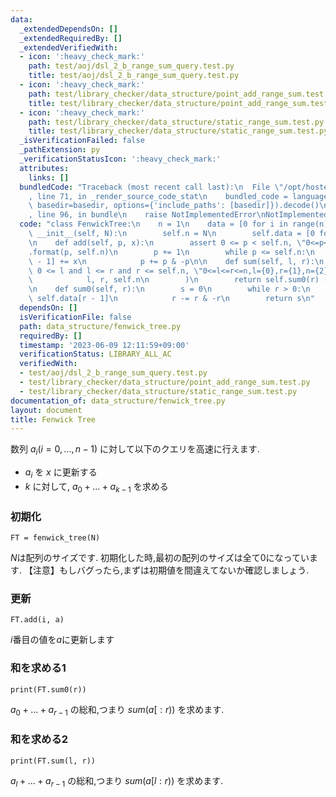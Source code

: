 ```yaml
---
data:
  _extendedDependsOn: []
  _extendedRequiredBy: []
  _extendedVerifiedWith:
  - icon: ':heavy_check_mark:'
    path: test/aoj/dsl_2_b_range_sum_query.test.py
    title: test/aoj/dsl_2_b_range_sum_query.test.py
  - icon: ':heavy_check_mark:'
    path: test/library_checker/data_structure/point_add_range_sum.test.py
    title: test/library_checker/data_structure/point_add_range_sum.test.py
  - icon: ':heavy_check_mark:'
    path: test/library_checker/data_structure/static_range_sum.test.py
    title: test/library_checker/data_structure/static_range_sum.test.py
  _isVerificationFailed: false
  _pathExtension: py
  _verificationStatusIcon: ':heavy_check_mark:'
  attributes:
    links: []
  bundledCode: "Traceback (most recent call last):\n  File \"/opt/hostedtoolcache/PyPy/3.10.13/x64/lib/pypy3.10/site-packages/onlinejudge_verify/documentation/build.py\"\
    , line 71, in _render_source_code_stat\n    bundled_code = language.bundle(stat.path,\
    \ basedir=basedir, options={'include_paths': [basedir]}).decode()\n  File \"/opt/hostedtoolcache/PyPy/3.10.13/x64/lib/pypy3.10/site-packages/onlinejudge_verify/languages/python.py\"\
    , line 96, in bundle\n    raise NotImplementedError\nNotImplementedError\n"
  code: "class FenwickTree:\n    n = 1\n    data = [0 for i in range(n)]\n\n    def\
    \ __init__(self, N):\n        self.n = N\n        self.data = [0 for i in range(N)]\n\
    \n    def add(self, p, x):\n        assert 0 <= p < self.n, \"0<=p<n,p={0},n={1}\"\
    .format(p, self.n)\n        p += 1\n        while p <= self.n:\n            self.data[p\
    \ - 1] += x\n            p += p & -p\n\n    def sum(self, l, r):\n        assert\
    \ 0 <= l and l <= r and r <= self.n, \"0<=l<=r<=n,l={0},r={1},n={2}\".format(\n\
    \            l, r, self.n\n        )\n        return self.sum0(r) - self.sum0(l)\n\
    \n    def sum0(self, r):\n        s = 0\n        while r > 0:\n            s +=\
    \ self.data[r - 1]\n            r -= r & -r\n        return s\n"
  dependsOn: []
  isVerificationFile: false
  path: data_structure/fenwick_tree.py
  requiredBy: []
  timestamp: '2023-06-09 12:11:59+09:00'
  verificationStatus: LIBRARY_ALL_AC
  verifiedWith:
  - test/aoj/dsl_2_b_range_sum_query.test.py
  - test/library_checker/data_structure/point_add_range_sum.test.py
  - test/library_checker/data_structure/static_range_sum.test.py
documentation_of: data_structure/fenwick_tree.py
layout: document
title: Fenwick Tree
---
```


数列 $a_i (i=0,...,n-1)$ に対して以下のクエリを高速に行えます.

- $a_i$ を $x$ に更新する
- $k$ に対して, $a_0+...+a_{k-1}$ を求める

### 初期化

```
FT = fenwick_tree(N)
```
$N$は配列のサイズです. 初期化した時,最初の配列のサイズは全て$0$になっています. 【注意】もしバグったら,まずは初期値を間違えてないか確認しましょう.

### 更新

```
FT.add(i, a)
```
$i$番目の値を$a$に更新します

### 和を求める1

```
print(FT.sum0(r))
```
$a_0+...+a_{r-1}$ の総和,つまり $sum(a[:r))$ を求めます.

### 和を求める2

```
print(FT.sum(l, r))
```
$a_l+...+a_{r-1}$ の総和,つまり $sum(a[l:r))$ を求めます.
